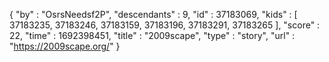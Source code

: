 {
  "by" : "OsrsNeedsf2P",
  "descendants" : 9,
  "id" : 37183069,
  "kids" : [ 37183235, 37183246, 37183159, 37183196, 37183291, 37183265 ],
  "score" : 22,
  "time" : 1692398451,
  "title" : "2009scape",
  "type" : "story",
  "url" : "https://2009scape.org/"
}
